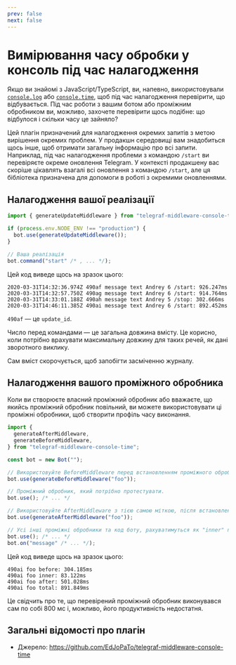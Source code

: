 ```yaml
---
prev: false
next: false
---
```


# Вимірювання часу обробки у консоль під час налагодження

Якщо ви знайомі з JavaScript/TypeScript, ви, напевно, використовували [`console.log`](https://developer.mozilla.org/en-US/docs/Web/API/Console/log) або [`console.time`](https://developer.mozilla.org/en-US/docs/Web/API/Console/time), щоб під час налагодження перевірити, що відбувається.
Під час роботи з вашим ботом або проміжним обробником ви, можливо, захочете перевірити щось подібне: що відбулося і скільки часу це зайняло?

Цей плагін призначений для налагодження окремих запитів з метою вирішення окремих проблем.
У продакшн середовищі вам знадобиться щось інше, щоб отримати загальну інформацію про всі запити.
Наприклад, під час налагодження проблеми з командою `/start` ви перевіряєте окреме оновлення Telegram.
У контексті продакшену вас скоріше цікавлять взагалі всі оновлення з командою `/start`, але ця бібліотека призначена для допомоги в роботі з окремими оновленнями.

## Налагодження вашої реалізації

```ts
import { generateUpdateMiddleware } from "telegraf-middleware-console-time";

if (process.env.NODE_ENV !== "production") {
  bot.use(generateUpdateMiddleware());
}

// Ваша реалізація
bot.command("start" /* , ... */);
```

Цей код виведе щось на зразок цього:

```text
2020-03-31T14:32:36.974Z 490af message text Andrey 6 /start: 926.247ms
2020-03-31T14:32:57.750Z 490ag message text Andrey 6 /start: 914.764ms
2020-03-31T14:33:01.188Z 490ah message text Andrey 5 /stop: 302.666ms
2020-03-31T14:46:11.385Z 490ai message text Andrey 6 /start: 892.452ms
```

`490af` — це `update_id`.

Число перед командами — це загальна довжина вмісту.
Це корисно, коли потрібно врахувати максимальну довжину для таких речей, як дані зворотного виклику.

Сам вміст скорочується, щоб запобігти засміченню журналу.

## Налагодження вашого проміжного обробника

Коли ви створюєте власний проміжний обробник або вважаєте, що якийсь проміжний обробник повільний, ви можете використовувати ці проміжні обробники, щоб створити профіль часу виконання.

```ts
import {
  generateAfterMiddleware,
  generateBeforeMiddleware,
} from "telegraf-middleware-console-time";

const bot = new Bot("");

// Використовуйте BeforeMiddleware перед встановленням проміжного обробника, що тестується.
bot.use(generateBeforeMiddleware("foo"));

// Проміжний обробник, який потрібно протестувати.
bot.use(); /* ... */

// Використовуйте AfterMiddleware з тією самою міткою, після встановлення проміжного обробника, що тестується.
bot.use(generateAfterMiddleware("foo"));

// Усі інші проміжні обробники та код боту, рахуватимуться як "inner" при вимірюванні часу.
bot.use(); /* ... */
bot.on("message" /* ... */);
```

Цей код виведе щось на зразок цього:

```text
490ai foo before: 304.185ms
490ai foo inner: 83.122ms
490ai foo after: 501.028ms
490ai foo total: 891.849ms
```

Це свідчить про те, що перевірений проміжний обробник виконувався сам по собі 800 мс і, можливо, його продуктивність недостатня.

## Загальні відомості про плагін

- Джерело: <https://github.com/EdJoPaTo/telegraf-middleware-console-time>
